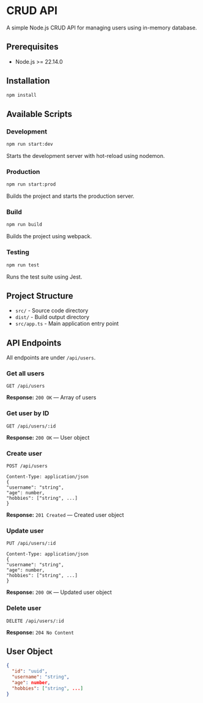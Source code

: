 # CRUD API

A simple Node.js CRUD API for managing users using in-memory database.

## Prerequisites

- Node.js >= 22.14.0

## Installation

```bash
npm install
```

## Available Scripts

### Development

```bash
npm run start:dev
```

Starts the development server with hot-reload using nodemon.

### Production

```bash
npm run start:prod
```

Builds the project and starts the production server.

### Build

```bash
npm run build
```

Builds the project using webpack.

### Testing

```bash
npm run test
```

Runs the test suite using Jest.

## Project Structure

- `src/` - Source code directory
- `dist/` - Build output directory
- `src/app.ts` - Main application entry point

## API Endpoints

All endpoints are under `/api/users`.

### Get all users
```
GET /api/users
```
**Response:** `200 OK` — Array of users

### Get user by ID
```
GET /api/users/:id
```
**Response:** `200 OK` — User object

### Create user
```
POST /api/users

Content-Type: application/json
{
"username": "string",
"age": number,
"hobbies": ["string", ...]
}
```
**Response:** `201 Created` — Created user object

### Update user
```
PUT /api/users/:id

Content-Type: application/json
{
"username": "string",
"age": number,
"hobbies": ["string", ...]
}
```
**Response:** `200 OK` — Updated user object

### Delete user
```
DELETE /api/users/:id
```
**Response:** `204 No Content`

## User Object

```json
{
  "id": "uuid",
  "username": "string",
  "age": number,
  "hobbies": ["string", ...]
}

```
